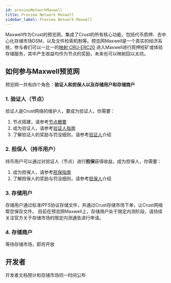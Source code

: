 ```yaml
---
id: previewNetworkMaxwell
title: Preview Network Maxwell
sidebar_label: Preview Network Maxwell
---
```


Maxwell作为Crust的预览网，集成了Crust的所有核心功能，包括代币质押、去中心化存储市场DSM、以及文件检索机制等。预览网Maxwell是一个真实的经济系统，参与者们可以一比一的[映射 CRU-ERC20](claims.md) 进入Maxwell进行质押挖矿或体验存储服务，其中产生收益均作为节点的奖励，未来也可以映射回以太坊。

## 如何参与Maxwell预览网

预览网一共有四个角色：**验证人和担保人以及存储用户和存储商户**

### 1. 验证人（节点）

验证人是Crust网络的维护人，要成为验证人，你需要：

1. 节点搭建，请参考[节点概要](node-overview.md)
2. 成为验证人，请参考[验证人指南](validatorGuidance.md)
3. 了解验证人的奖励与罚没细则，请参考[验证人](validator.md)介绍

### 2. 担保人（持币用户）

持币用户可以通过对验证人（节点）进行**担保**获得收益，成为担保人，你需要：

1. 成为担保人，请参考[担保指南](guarantor-guidance.md)
2. 了解担保人的奖励与罚没细则，请参考[担保人](guarantor.md)介绍

### 3. 存储用户

存储用户通过标准IPFS协议存储文件，并通过Crust存储市场下单，让Crust网络帮您保存文件。
目前在预览网Maxwell上，存储用户处于限定内测阶段，请持续关注官方关于存储市场的限定内测通告进行申请。

### 4. 存储商户

等待存储市场，即将开放

## 开发者

开发者文档预计和存储市场同一时间公布
